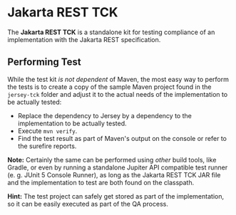 # Jakarta REST TCK

The **Jakarta REST TCK** is a standalone kit for testing compliance of an implementation with the Jakarta REST specification.


## Performing Test

While the test kit *is not dependent* of Maven, the most easy way to perform the tests is to create a copy of the sample Maven project found in the `jersey-tck` folder and adjust it to the actual needs of the implementation to be actually tested:
* Replace the dependency to Jersey by a dependency to the implementation to be actually tested.
* Execute `mvn verify`.
* Find the test result as part of Maven's output on the console or refer to the surefire reports.

**Note:** Certainly the same can be performed using *other* build tools, like Gradle, or even by running a standalone Jupiter API compatible test runner (e. g. JUnit 5 Console Runner), as long as the Jakarta REST TCK JAR file and the implementation to test are both found on the classpath.

**Hint:** The test project can safely get stored as part of the implementation, so it can be easily executed as part of the QA process.
